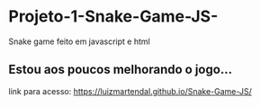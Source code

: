 # Projeto-1-Snake-Game-JS-
Snake game feito em javascript e html 

## Estou aos poucos melhorando o jogo...

link para acesso: https://luizmartendal.github.io/Snake-Game-JS/
